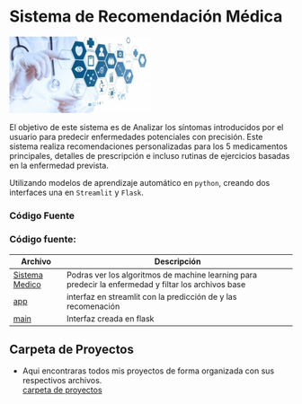 # Sistema de Recomendación Médica  
<img src="https://github.com/luishernand/srm/blob/main/logo.jpg" width="50%">  

El objetivo de este sistema  es de Analizar los síntomas introducidos por el usuario para predecir enfermedades potenciales con precisión. Este sistema  realiza recomendaciones personalizadas para los 5 medicamentos principales, detalles de prescripción e incluso rutinas de ejercicios basadas en la enfermedad prevista.

Utilizando  modelos de aprendizaje automático en `python`, creando dos  interfaces una en  `Streamlit` y `Flask`.

### Código Fuente  
### Código fuente: 
| Archivo | Descripción  |
|----------|-------------|
| [Sistema Medico]([https://nbviewer.org/github/luishernand/fuga_empleados/blob/main/Abandono%20de%20empleados.ipynb](https://nbviewer.org/github/luishernand/srm/blob/main/Sistema_de_Medico.ipynb))  |Podras ver los algoritmos de machine learning para predecir la enfermedad y filtar los archivos base |     
| [app]([https://github.com/luishernand/fuga_empleados/blob/main/app.py](https://github.com/luishernand/srm/blob/main/app.py))   | interfaz en streamlit con la predicción de y las recomenación |
| [main](https://github.com/luishernand/srm/blob/main/main.py)  | Interfaz creada en flask |



## Carpeta de Proyectos    
- Aqui encontraras todos mis proyectos de forma organizada  con sus respectivos archivos.  
[carpeta de proyectos](https://github.com/luishernand/repositorios)


